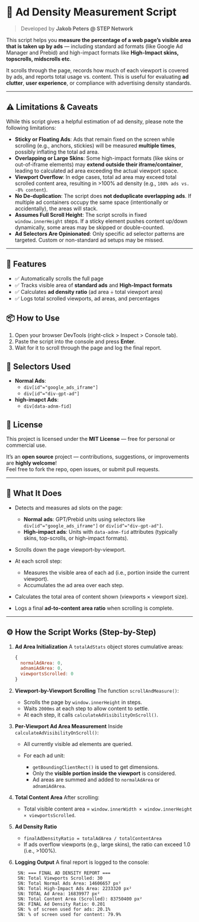 # 🧪 Ad Density Measurement Script

> Developed by **Jakob Peters @ STEP Network**

This script helps you **measure the percentage of a web page’s visible area that is taken up by ads** — including standard ad formats (like Google Ad Manager and Prebid) and high-impact formats like **High-Impact skins, topscrolls, midscrolls etc**.

It scrolls through the page, records how much of each viewport is covered by ads, and reports total usage vs. content. This is useful for evaluating **ad clutter**, **user experience**, or compliance with advertising density standards.

---

## ⚠️ Limitations & Caveats

While this script gives a helpful estimation of ad density, please note the following limitations:

- **Sticky or Floating Ads**: Ads that remain fixed on the screen while scrolling (e.g., anchors, stickies) will be measured **multiple times**, possibly inflating the total ad area.
- **Overlapping or Large Skins**: Some high-impact formats (like skins or out-of-iframe elements) may **extend outside their iframe/container**, leading to calculated ad area exceeding the actual viewport space.
- **Viewport Overflow**: In edge cases, total ad area may exceed total scrolled content area, resulting in >100% ad density (e.g., `108% ads vs. -8% content`).
- **No De-duplication**: The script does **not deduplicate overlapping ads**. If multiple ad containers occupy the same space (intentionally or accidentally), the areas will stack.
- **Assumes Full Scroll Height**: The script scrolls in fixed `window.innerHeight` steps. If a sticky element pushes content up/down dynamically, some areas may be skipped or double-counted.
- **Ad Selectors Are Opinionated**: Only specific ad selector patterns are targeted. Custom or non-standard ad setups may be missed.

---
  
## 🚀 Features


- ✅ Automatically scrolls the full page
- ✅ Tracks visible area of **standard ads** and **High-Impact formats**
- ✅ Calculates **ad density ratio** (ad area ÷ total viewport area)
- ✅ Logs total scrolled viewports, ad areas, and percentages

## 📦 How to Use

1. Open your browser DevTools (right-click > Inspect > Console tab).
2. Paste the script into the console and press **Enter**.
3. Wait for it to scroll through the page and log the final report.


## 📎 Selectors Used

- **Normal Ads**:
  - `div[id^="google_ads_iframe"]`
  - `div[id^="div-gpt-ad"]`
- **high-imapct Ads**:
  - `div[data-adnm-fid]`


## 📖 License

This project is licensed under the **MIT License** — free for personal or commercial use.

It’s an **open source** project — contributions, suggestions, or improvements are **highly welcome**!  
Feel free to fork the repo, open issues, or submit pull requests.
  
---
  
## 📌 What It Does

* Detects and measures ad slots on the page:

  * **Normal ads**: GPT/Prebid units using selectors like `div[id^="google_ads_iframe"]` or `div[id^="div-gpt-ad"]`.
  * **High-impact ads**: Units with `data-adnm-fid` attributes (typically skins, top-scrolls, or high-impact formats).
* Scrolls down the page viewport-by-viewport.
* At each scroll step:

  * Measures the visible area of each ad (i.e., portion inside the current viewport).
  * Accumulates the ad area over each step.
* Calculates the total area of content shown (viewports × viewport size).
* Logs a final **ad-to-content area ratio** when scrolling is complete.

---

## ⚙️ How the Script Works (Step-by-Step)

1. **Ad Area Initialization**
   A `totalAdStats` object stores cumulative areas:

   ```js
   {
     normalAdArea: 0,
     adnamiAdArea: 0,
     viewportsScrolled: 0
   }
   ```

2. **Viewport-by-Viewport Scrolling**
   The function `scrollAndMeasure()`:

   * Scrolls the page by `window.innerHeight` in steps.
   * Waits `2000ms` at each step to allow content to settle.
   * At each step, it calls `calculateAdVisibilityOnScroll()`.

3. **Per-Viewport Ad Area Measurement**
   Inside `calculateAdVisibilityOnScroll()`:

   * All currently visible ad elements are queried.
   * For each ad unit:

     * `getBoundingClientRect()` is used to get dimensions.
     * Only the **visible portion inside the viewport** is considered.
     * Ad areas are summed and added to `normalAdArea` or `adnamiAdArea`.

4. **Total Content Area**
   After scrolling:

   * Total visible content area = `window.innerWidth × window.innerHeight × viewportsScrolled`.

5. **Ad Density Ratio**

   * `finalAdDensityRatio = totalAdArea / totalContentArea`
   * If ads overflow viewports (e.g., large skins), the ratio can exceed 1.0 (i.e., >100%).

6. **Logging Output**
   A final report is logged to the console:

   ```plaintext
    SN: === FINAL AD DENSITY REPORT ===
    SN: Total Viewports Scrolled: 30
    SN: Total Normal Ads Area: 14606657 px²
    SN: Total High-Impact Ads Area: 2233320 px²
    SN: TOTAL Ad Area: 16839977 px²
    SN: Total Content Area (Scrolled): 83750400 px²
    SN: FINAL Ad Density Ratio: 0.201
    SN: % of screen used for ads: 20.1%
    SN: % of screen used for content: 79.9%
   ```
